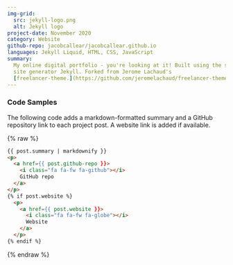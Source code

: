 ```yaml
---
img-grid:
  src: jekyll-logo.png
  alt: Jekyll logo
project-date: November 2020
category: Website
github-repo: jacobcallear/jacobcallear.github.io
languages: Jekyll Liquid, HTML, CSS, JavaScript
summary:
  My online digital portfolio - you're looking at it! Built using the static
  site generator Jekyll. Forked from Jerome Lachaud's
  [freelancer-theme.](https://github.com/jeromelachaud/freelancer-theme)
---
```


### Code Samples

The following code adds a markdown-formatted summary and a GitHub repository
link to each project post. A website link is added if available.

{% raw %}
```html
{{ post.summary | markdownify }}
<p>
  <a href={{ post.github-repo }}>
    <i class="fa fa-fw fa-github"></i>
    GitHub repo
  </a>
</p>
{% if post.website %}
  <p>
    <a href={{ post.website }}>
      <i class="fa fa-fw fa-globe"></i>
      Website
    </a>
  </p>
{% endif %}
```
{% endraw %}
